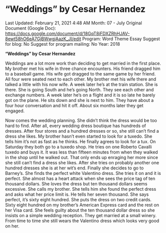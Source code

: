 # “Weddings” by Cesar Hernandez

Last Updated: February 21, 2021 4:48 AM
Month: 07 - July
Original Document (Google Doc): https://docs.google.com/document/d/18GqT8iFDXZRhHJAV-8ewt58hO6eA7GjBWwgjAazK_JI/edit
Program: Word Theme Essay
Suggest for blog: No
Suggest for program mailing: No
Year: 2018

**“Weddings” by Cesar Hernandez**

Weddings are a lot more work than deciding to get married in the first place. My brother met his wife in three chance encounters. His friend dragged him to a baseball game. His wife got dragged to the same game by her friend. All four were seated next to each other. My brother met his wife there and talked a little with his now wife. A week later he’s at the train station. She is there. She is going South and he’s going North. They see each other and exchange numbers. A week later he’s on a flight and it is so late he barely got on the plane. He sits down and she is next to him. They have about a four hour conversation and hit it off. About six months later they get engaged.

Now comes the wedding planning. She didn’t think the dress would be too hard to find. After all, every wedding dress boutique has hundreds of dresses. After four stores and a hundred dresses or so, she still can’t find a dress she likes. My brother hasn’t even started to look for a tuxedo. She tells him it’s not as fast as he thinks. He finally agrees to look for a tux. On Saturday they both go to a tuxedo shop. He tries on one Roberto Cavalli tuxedo and buys it. It was less than fifteen minutes from when they walked in the shop until he walked out. That only ends up enraging her more since she still can’t find a dress she likes. After she tries on probably another one hundred dresses she is at her wit’s end. Finally she decides to go to Barney’s. She finds the perfect white Valentino dress. She tries it on and it is perfect. She almost has a heart attack when she sees the price tag of ten thousand dollars. She loves the dress but ten thousand dollars seems excessive. She calls my brother. She tells him she found the perfect dress and asks what her price limit is. He tells her seven thousand. She says perfect, it’s sixty eight hundred. She puts the dress on two credit cards. Sixty eight hundred on my brother’s American Express card and the rest on her Visa card. She feels guilty about the ten thousand dollar dress so she insists on a simple wedding reception. They get married at a small winery. From time to time she still wears the Valentino dress which looks very good on her.